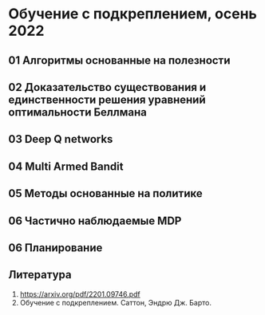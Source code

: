 # Обучение с подкреплением, осень 2022

## 01 Алгоритмы основанные на полезности
## 02 Доказательство существования и единственности решения уравнений оптимальности Беллмана
## 03 Deep Q networks
## 04 Multi Armed Bandit
## 05 Методы основанные на политике
## 06 Частично наблюдаемые MDP
## 06 Планирование

## Литература
1. https://arxiv.org/pdf/2201.09746.pdf
2. Обучение с подкреплением. Саттон, Эндрю Дж. Барто. 
